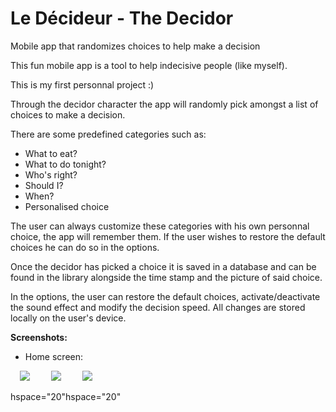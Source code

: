 # Le Décideur - The Decidor
Mobile app that randomizes choices to help make a decision

This fun mobile app is a tool to help indecisive people (like myself).

This is my first personnal project :)

Through the decidor character the app will randomly pick amongst a list of choices to make a decision.

There are some predefined categories such as:

* What to eat?
* What to do tonight?
* Who's right?
* Should I?
* When?
* Personalised choice

The user can always customize these categories with his own personnal choice, the app will remember them. If the user wishes to restore the default choices he can do so in the options.

Once the decidor has picked a choice it is saved in a database and can be found in the library alongside the time stamp and the picture of said choice.

In the options, the user can restore the default choices, activate/deactivate the sound effect and modify the decision speed.
All changes are stored locally on the user's device.

**Screenshots:**
* Home screen:

<p float="left">
  <img src="https://i.ibb.co/S68fCNf/ledecideur-signin.png" hspace="15" />
  <img src="https://i.ibb.co/S68fCNf/ledecideur-signin.png" hspace="15" /> 
  <img src="https://i.ibb.co/S68fCNf/ledecideur-signin.png" hspace="15" /> 
</p>

hspace="20"hspace="20"









